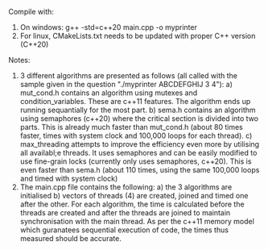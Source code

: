 Compile with:
1. On windows: g++ -std=c++20 main.cpp -o myprinter
2. For linux, CMakeLists.txt needs to be updated with proper C++ version (C++20)

Notes:
1. 3 different algorithms are presented as follows (all called with the sample given in the question "./myprinter ABCDEFGHIJ 3 4"):
  a) mut_cond.h contains an algorithm using mutexes and condition_variables. These are c++11 features. The algorithm ends up running sequantially for the most part.
  b) sema.h contains an algorithm using semaphores (c++20) where the critical section is divided into two parts. This is already much faster than mut_cond.h (about 80 times faster, times with system clock and 100,000 loops for each thread).
  c) max_threading attempts to improve the efficiency even more by utilising all availabl;e threads. It uses semaphores and can be easily modified to use fine-grain locks (currently only uses semaphores, c++20). This is even faster than sema.h (about 110 times, using the same 100,000 loops and timed with system clock)
2. The main.cpp file contains the following:
   a) the 3 algorithms are initialised
   b) vectors of threads (4) are created, joined and timed one after the other. For each algorithm, the time is calculated before the threads are created and after the threads are joined to maintain synchronisation with the main thread. As per the c++11 memory model which guranatees sequential execution of code, the times thus measured should be accurate.
